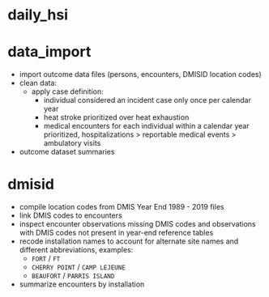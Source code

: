 # daily_hsi


# data_import
- import outcome data files (persons, encounters, DMISID location codes)
- clean data:
  - apply case definition:
    - individual considered an incident case only once per calendar year
    - heat stroke prioritized over heat exhaustion
    - medical encounters for each individual within a calendar year prioritized, 
      hospitalizations > reportable medical events > ambulatory visits
- outcome dataset summaries


# dmisid

- compile location codes from DMIS Year End 1989 - 2019 files
- link DMIS codes to encounters
- inspect encounter observations missing DMIS codes and observations with DMIS codes not present in year-end reference tables
- recode installation names to account for alternate site names and different abbreviations, examples:
  - `FORT` / `FT`
  - `CHERRY POINT` / `CAMP LEJEUNE`
  - `BEAUFORT` / `PARRIS ISLAND`
- summarize encounters by installation


